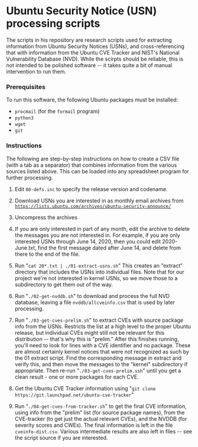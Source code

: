 # Ubuntu Security Notice (USN) processing scripts

The scripts in his repository are research scripts used for extracting
information from Ubuntu Security Notices (USNs), and cross-referencing
that with information from the Ubuntu CVE Tracker and NIST's National
Vulnerability Database (NVD). While the scirpts should be reliable,
this is not intended to be polished software -- it takes quite a bit
of manual intervention to run them.

### Prerequisites

To run this software, the following Ubuntu packages must be installed:

* `procmail` (for the `formail` program)
* `python3`
* `wget`
* `git`

### Instructions

The following are step-by-step instructions on how to create a CSV
file (with a tab as a separator) that combines information from the
various sources listed above. This can be loaded into any spreadsheet
program for further processing.

1. Edit `00-defs.inc` to specify the release version and codename.

2. Download USNs you are interested in as monthly email archives from
   [`https://lists.ubuntu.com/archives/ubuntu-security-announce/`](https://lists.ubuntu.com/archives/ubuntu-security-announce/)

3. Uncompress the archives

4. If you are only interested in part of any month, edit the archive to
   delete the messages you are not interested in. For example, if you
   are only interested USNs through June 14, 2020, then you could edit
   2020-June.txt, find the first message dated after June 14, and
   delete from there to the end of the file.

5. Run "`cat 20*.txt | ./01-extract-usns.sh`"
   This creates an "extract" directory that includes the USNs into
   individual files. Note that for our project we're not interested in
   kernel USNs, so we move those to a subdirectory to get them out of
   the way.

6. Run "`./02-get-nvddb.sh`" to download and process the full NVD
   database, leaving a file `nvddb/allcveinfo.csv` that is used by
   later processing.

7. Run "`./03-get-cves-prelim.sh`" to extract CVEs with source package
   info from the USNs. Restricts the list at a high level to the
   proper Ubuntu release, but individual CVEs might still not be
   relevant for this distribution -- that's why this is "prelim."
   After this finishes running, you'll need to look for lines with
   a CVE identifier and no package. These are almost certainly
   kernel notices that were not recognized as such by the 01 extract
   script. Find the corresponding message in extract and verify this,
   and then move the messages to the "kernel" subdirectory if
   appropriate. Then re-run "`./03-get-cves-prelim.ssh`" until
   you get a clean result - one or more packages for each CVE.

8. Get the Ubuntu CVE Tracker information using
   "`git clone https://git.launchpad.net/ubuntu-cve-tracker`"

9. Run "`./04-get-cves-from-tracker.sh`" to get the final CVE
   information, using info from the "prelim" list (for source package
   names), from the CVE-tracker (to get just the actual relevant
   CVEs), and the NVDDB (for severity scores and CWEs). The final
   information is left in the file `cveinfo-dist.csv`.  Various
   intermediate results are also left in files -- see the script
   source if you are interested.



